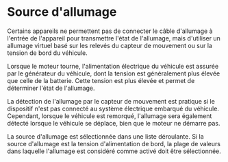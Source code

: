 # Source d'allumage

Certains appareils ne permettent pas de connecter le câble d'allumage à l'entrée de l'appareil pour transmettre l'état de l'allumage, mais d'utiliser un allumage virtuel basé sur les relevés du capteur de mouvement ou sur la tension de bord du véhicule.

Lorsque le moteur tourne, l'alimentation électrique du véhicule est assurée par le générateur du véhicule, dont la tension est généralement plus élevée que celle de la batterie. Cette tension est plus élevée et permet de déterminer l'état de l'allumage.

La détection de l'allumage par le capteur de mouvement est pratique si le dispositif n'est pas connecté au système électrique embarqué du véhicule. Cependant, lorsque le véhicule est remorqué, l'allumage sera également détecté lorsque le véhicule se déplace, bien que le moteur ne démarre pas.

La source d'allumage est sélectionnée dans une liste déroulante. Si la source d'allumage est la tension d'alimentation de bord, la plage de valeurs dans laquelle l'allumage est considéré comme activé doit être sélectionnée.
